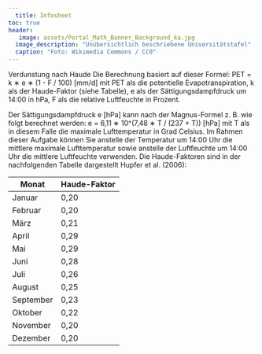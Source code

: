 ```yaml
---
  title: Infosheet
toc: true
header:
   image: assets/Portal_Math_Banner_Background_ka.jpg
  image_description: "Unübersichtlich beschriebene Universitätstafel"
  caption: "Foto: Wikimedia Commons / CC0"
---
```

Verdunstung nach Haude
Die Berechnung basiert auf dieser Formel:
PET = k ∗ e ∗ (1 - F / 100) [mm/d]
mit PET als die potentielle Evapotranspiration, k als der Haude-Faktor (siehe Tabelle), e als der Sättigungsdampfdruck um 14:00 in hPa, F als die relative Luftfeuchte in Prozent.

Der Sättigungsdampfdruck e [hPa] kann nach der Magnus-Formel z. B. wie folgt berechnet werden:
e = 6,11 ∗ 10^(7,48 ∗ T / (237 + T)) [hPa]
mit T als in diesem Falle die maximale Lufttemperatur in Grad Celsius.
Im Rahmen dieser Aufgabe können Sie anstelle der Temperatur um 14:00 Uhr die mittlere maximale Lufttemperatur sowie anstelle der Luftfeuchte um 14:00 Uhr die mittlere Luftfeuchte verwenden.
Die Haude-Faktoren sind in der nachfolgenden Tabelle dargestellt Hupfer et al. (2006):

|Monat      | Haude-Faktor|
|-----------|------|
| Januar    | 0,20 |
| Februar   | 0,20 |
| März      | 0,21 |
| April     | 0,29 |
| Mai       | 0,29 |
| Juni      | 0,28 |
| Juli      | 0,26 |
| August    | 0,25 |
| September | 0,23 |
| Oktober   | 0,22 |
| November  | 0,20 |
| Dezember  | 0,20 |
